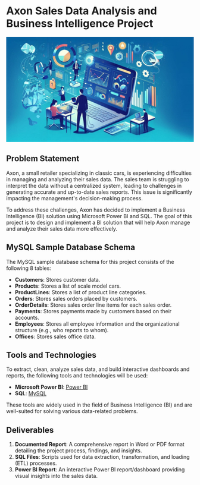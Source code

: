 # Axon Sales Data Analysis and Business Intelligence Project

![Alt text](image.jpeg)


## Problem Statement

Axon, a small retailer specializing in classic cars, is experiencing difficulties in managing and analyzing their sales data. The sales team is struggling to interpret the data without a centralized system, leading to challenges in generating accurate and up-to-date sales reports. This issue is significantly impacting the management's decision-making process.

To address these challenges, Axon has decided to implement a Business Intelligence (BI) solution using Microsoft Power BI and SQL. The goal of this project is to design and implement a BI solution that will help Axon manage and analyze their sales data more effectively.

## MySQL Sample Database Schema

The MySQL sample database schema for this project consists of the following 8 tables:

- **Customers**: Stores customer data.
- **Products**: Stores a list of scale model cars.
- **ProductLines**: Stores a list of product line categories.
- **Orders**: Stores sales orders placed by customers.
- **OrderDetails**: Stores sales order line items for each sales order.
- **Payments**: Stores payments made by customers based on their accounts.
- **Employees**: Stores all employee information and the organizational structure (e.g., who reports to whom).
- **Offices**: Stores sales office data.

## Tools and Technologies

To extract, clean, analyze sales data, and build interactive dashboards and reports, the following tools and technologies will be used:

- **Microsoft Power BI**: [Power BI](https://powerbi.microsoft.com/en-us/)
- **SQL**: [MySQL](https://www.mysql.com/)

These tools are widely used in the field of Business Intelligence (BI) and are well-suited for solving various data-related problems.

## Deliverables

1. **Documented Report**: A comprehensive report in Word or PDF format detailing the project process, findings, and insights.
2. **SQL Files**: Scripts used for data extraction, transformation, and loading (ETL) processes.
3. **Power BI Report**: An interactive Power BI report/dashboard providing visual insights into the sales data.


